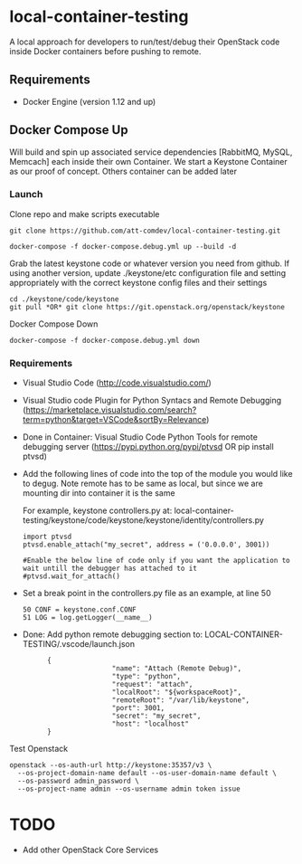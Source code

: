 # local-container-testing

A local approach for developers to run/test/debug their OpenStack code inside Docker containers before pushing to remote. 

## Requirements

  * Docker Engine (version 1.12 and up)


## Docker Compose Up
Will build and spin up associated service dependencies [RabbitMQ, MySQL, Memcach] each inside their own Container. We start a Keystone Container as our proof of concept. Others container can be added later

### Launch
Clone repo and make scripts executable

```
git clone https://github.com/att-comdev/local-container-testing.git

docker-compose -f docker-compose.debug.yml up --build -d
```

Grab the latest keystone code or whatever version you need from github. 
If using another version, update ./keystone/etc configuration file and 
setting appropriately with the correct keystone config files and their settings
```
cd ./keystone/code/keystone
git pull *OR* git clone https://git.openstack.org/openstack/keystone

``` 

Docker Compose Down

```
docker-compose -f docker-compose.debug.yml down
```

### Requirements
- Visual Studio Code (http://code.visualstudio.com/)
- Visual Studio code Plugin for Python Syntacs and Remote Debugging (https://marketplace.visualstudio.com/search?term=python&target=VSCode&sortBy=Relevance)
- Done in Container: Visual Studio Code Python Tools for remote debugging server (https://pypi.python.org/pypi/ptvsd OR pip install ptvsd)
- Add the following lines of code into the top of the module you would like to degug. Note remote has to be same as local, but since we are mounting dir into container it is the same

  For example, keystone controllers.py at: 
  local-container-testing/keystone/code/keystone/keystone/identity/controllers.py
    ```
    import ptvsd
    ptvsd.enable_attach("my_secret", address = ('0.0.0.0', 3001))

    #Enable the below line of code only if you want the application to wait untill the debugger has attached to it
    #ptvsd.wait_for_attach()
    ```
- Set a break point in the controllers.py file as an example, at line 50
    ```
    50 CONF = keystone.conf.CONF
    51 LOG = log.getLogger(__name__)
    ```
- Done: Add python remote debugging section to: LOCAL-CONTAINER-TESTING/.vscode/launch.json
    ```               
          {
                          "name": "Attach (Remote Debug)",
                          "type": "python",
                          "request": "attach",
                          "localRoot": "${workspaceRoot}",
                          "remoteRoot": "/var/lib/keystone",
                          "port": 3001,
                          "secret": "my_secret",
                          "host": "localhost"
          }
    ```

Test Openstack
```
openstack --os-auth-url http://keystone:35357/v3 \
  --os-project-domain-name default --os-user-domain-name default \
  --os-password admin_password \
  --os-project-name admin --os-username admin token issue
```

# TODO

* Add other OpenStack Core Services
